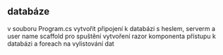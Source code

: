 ## databáze

 v souboru Program.cs vytvořit připojení k databázi s heslem, serverm a user name
 scaffold pro spuštění
 vytvoření razor komponenta přístupu k databázi a foreach na vylistování dat
